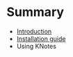 # Summary

* [Introduction](README.md)
* [Installation guide](installation_guide.md)
* Using KNotes

